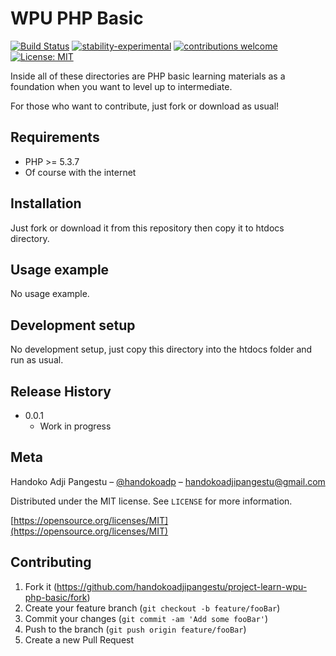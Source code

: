 # WPU PHP Basic

[![Build Status](https://travis-ci.org/dwyl/esta.svg?branch=master)](https://github.com/handokoadjipangestu/project-learn-wpu-php-basic)
[![stability-experimental](https://img.shields.io/badge/stability-experimental-orange.svg)](https://github.com/handokoadjipangestu/project-learn-wpu-php-basic)
[![contributions welcome](https://img.shields.io/badge/contributions-welcome-brightgreen.svg?style=flat)](https://github.com/handokoadjipangestu/project-learn-wpu-php-basic/fork)
[![License: MIT](https://img.shields.io/badge/License-MIT-yellow.svg)](https://opensource.org/licenses/MIT)

Inside all of these directories are PHP basic learning materials as a foundation when you want to level up to intermediate.

For those who want to contribute, just fork or download as usual!

## Requirements

- PHP >= 5.3.7
- Of course with the internet

## Installation

Just fork or download it from this repository then copy it to htdocs directory.

## Usage example

No usage example.

## Development setup

No development setup, just copy this directory into the htdocs folder and run as usual.

## Release History

- 0.0.1
  - Work in progress

## Meta

Handoko Adji Pangestu – [@handokoadp](https://www.instagram.com/handokoadp/) – handokoadjipangestu@gmail.com

Distributed under the MIT license. See `LICENSE` for more information.

[https://opensource.org/licenses/MIT](https://opensource.org/licenses/MIT)

## Contributing

1. Fork it (<https://github.com/handokoadjipangestu/project-learn-wpu-php-basic/fork>)
2. Create your feature branch (`git checkout -b feature/fooBar`)
3. Commit your changes (`git commit -am 'Add some fooBar'`)
4. Push to the branch (`git push origin feature/fooBar`)
5. Create a new Pull Request
